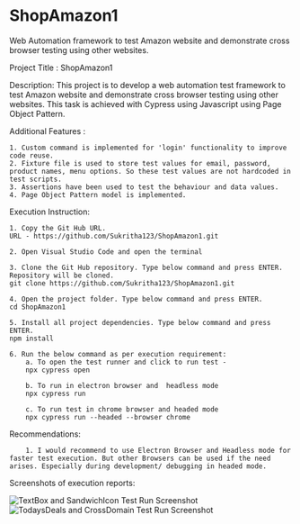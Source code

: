 # ShopAmazon1

Web Automation framework to test Amazon website and demonstrate cross browser testing using other websites.

Project Title : ShopAmazon1

Description: 
This project is to develop a web automation test framework to test Amazon website and demonstrate cross browser testing using other websites.  This task is achieved with Cypress using Javascript using Page Object Pattern. 
 

Additional Features :

	1. Custom command is implemented for 'login' functionality to improve code reuse. 
	2. Fixture file is used to store test values for email, password, product names, menu options. So these test values are not hardcoded in test scripts.  
 	3. Assertions have been used to test the behaviour and data values.
  	4. Page Object Pattern model is implemented. 
	
Execution Instruction:

	1. Copy the Git Hub URL.
	URL - https://github.com/Sukritha123/ShopAmazon1.git
	
	2. Open Visual Studio Code and open the terminal

	3. Clone the Git Hub repository. Type below command and press ENTER. Repository will be cloned.
	git clone https://github.com/Sukritha123/ShopAmazon1.git

	4. Open the project folder. Type below command and press ENTER.
	cd ShopAmazon1
	
	5. Install all project dependencies. Type below command and press ENTER.
	npm install

	6. Run the below command as per execution requirement:
		a. To open the test runner and click to run test - 
		npx cypress open 
		
		b. To run in electron browser and  headless mode
		npx cypress run
		
		c. To run test in chrome browser and headed mode
		npx cypress run --headed --browser chrome  
		
		
Recommendations: 

		1. I would recommend to use Electron Browser and Headless mode for faster test execution. But other Browsers can be used if the need arises. Especially during development/ debugging in headed mode. 
		

Screenshots of execution reports: 

![TextBox and SandwichIcon Test Run Screenshot](https://github.com/Sukritha123/ShopAmazon1/assets/144372708/6cb8608c-6591-4266-909c-fbd1566f7022)
![TodaysDeals and CrossDomain Test Run Screenshot](https://github.com/Sukritha123/ShopAmazon1/assets/144372708/aa9ba02a-82e4-47dd-892a-c86bed429540)


